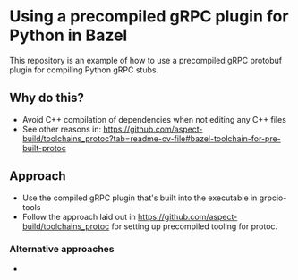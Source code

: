 # Using a precompiled gRPC plugin for Python in Bazel
This repository is an example of how to use a precompiled gRPC protobuf plugin for compiling Python gRPC stubs.

## Why do this?
* Avoid C++ compilation of dependencies when not editing any C++ files
* See other reasons in: https://github.com/aspect-build/toolchains_protoc?tab=readme-ov-file#bazel-toolchain-for-pre-built-protoc

## Approach
* Use the compiled gRPC plugin that's built into the executable in grpcio-tools
* Follow the approach laid out in https://github.com/aspect-build/toolchains_protoc for setting up precompiled tooling for protoc.

### Alternative approaches
* 